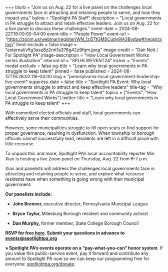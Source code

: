 +++
blurb = "Join us on Aug. 22 for a live panel on the challenges local governments face in attracting and retaining people to serve, and how they impact you."
byline = "Spotlight PA Staff"
description = "Local governments in PA struggle to attract and retain effective leaders. Join us on Aug. 22 for a live panel to discuss these challenges."
event-date = 2024-08-22T18:00:00-04:00
event-title = "People Power"
event-url = "https://zoom.us/webinar/register/WN_1zi5TtGMSCudy9lA3Bvduw#/registration"
feed-exclude = false
image = "external/v5g3asz8z2rnt1a378g42z9fqm.jpeg"
image-credit = "Dan Nott / For Spotlight PA"
image-description = "How Local Government Works series illustration"
internal-id = "SPLHLWEVENT24"
kicker = "Events"
modal-exclude = false
og-title = "Learn why local governments in PA struggle to keep talent"
pinned = false
published = 2024-08-12T16:28:02.116-04:00
slug = "pennsylvania-local-government-leadership-live-event"
suppress-date = false
title = "Spotlight PA Event: Why local governments struggle to attract and keep effective leaders"
title-tag = "Why local governments in PA struggle to keep talent"
topics = ["Events", "How Local Government Works"]
twitter-title = "Learn why local governments in PA struggle to keep talent"
+++

With committed elected officials and staff, local governments can effectively serve their communities.

However, some municipalities struggle to fill open seats or find support for proper governance, resulting in dysfunction. When township or borough officials cannot successfully lead, residents are left in a difficult place with little recourse.

To unpack this and more, Spotlight PA’s local accountability reporter Min Xian is hosting a live Zoom panel on Thursday, Aug. 22 from 6-7 p.m.

Xian and panelists will address the challenges local governments face in attracting and retaining people to serve, and explore what recourse residents have when something is going wrong with their municipal government.

<strong>Our panelists include:</strong>

- <strong>John Brenner, </strong>executive director, Pennsylvania Municipal League

- <strong>Bryce Taylor, </strong>Milesburg Borough resident and community activist

- <strong>Dan Murphy, </strong>former member, State College Borough Council<strong></strong>

<strong>RSVP for free </strong><a href="https://zoom.us/webinar/register/WN_1zi5TtGMSCudy9lA3Bvduw"><strong>here</strong></a><strong>. Submit your questions in advance to </strong><a href="mailto:events@spotlightpa.org"><strong>events@spotlightpa.org</strong></a>

<strong>» Spotlight PA’s events operate on a “pay-what-you-can” honor system</strong>. If you value this public-service event, pay it forward and contribute any amount to Spotlight PA now so we can keep our programming free for everyone: <a href="http://spotlightpa.org/donate">spotlightpa.org/donate</a>.

